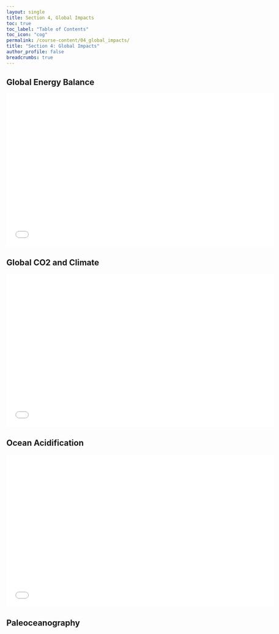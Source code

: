 ```yaml
---
layout: single
title: Section 4, Global Impacts
toc: true
toc_label: "Table of Contents"
toc_icon: "cog"
permalink: /course-content/04_global_impacts/
title: "Section 4: Global Impacts"
author_profile: false
breadcrumbs: true
---
```


## Global Energy Balance
<embed src="assets/pdfs/16_Energy Balance - lecture 1.pdf" type="application/pdf" width="700px" height="400px"/>

## Global CO2 and Climate
<embed src="assets/pdfs/17_GlobalCO2Climate - lecture 2.pdf" type="application/pdf" width="700px" height="400px"/>

## Ocean Acidification
<embed src="assets/pdfs/18_OAandCC - lecture 3.pdf" type="application/pdf" width="700px" height="400px"/>

## Paleoceanography
<embed src="" type="application/pdf" width="700px" height="400px"/>
